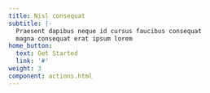```yaml
---
title: Nisl consequat
subtitle: |-
  Praesent dapibus neque id cursus faucibus consequat 
  magna consequat erat ipsum lorem
home_button:
  text: Get Started
  link: '#'
weight: 3
component: actions.html
---
```

